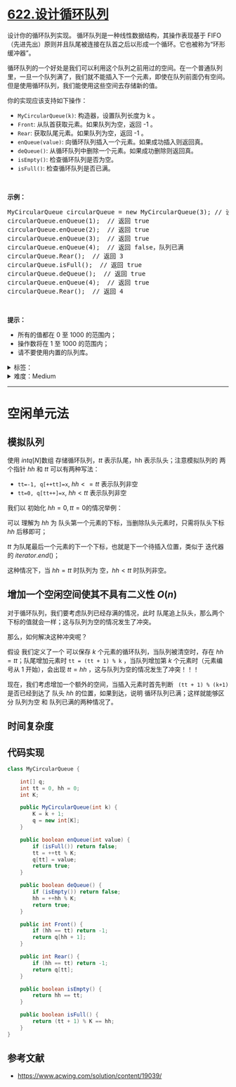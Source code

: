 # [622.设计循环队列](https://leetcode.cn/problems/design-circular-queue/)

<p>设计你的循环队列实现。 循环队列是一种线性数据结构，其操作表现基于 FIFO（先进先出）原则并且队尾被连接在队首之后以形成一个循环。它也被称为&ldquo;环形缓冲器&rdquo;。</p>

<p>循环队列的一个好处是我们可以利用这个队列之前用过的空间。在一个普通队列里，一旦一个队列满了，我们就不能插入下一个元素，即使在队列前面仍有空间。但是使用循环队列，我们能使用这些空间去存储新的值。</p>

<p>你的实现应该支持如下操作：</p>

<ul>
	<li><code>MyCircularQueue(k)</code>: 构造器，设置队列长度为 k 。</li>
	<li><code>Front</code>: 从队首获取元素。如果队列为空，返回 -1 。</li>
	<li><code>Rear</code>: 获取队尾元素。如果队列为空，返回 -1 。</li>
	<li><code>enQueue(value)</code>: 向循环队列插入一个元素。如果成功插入则返回真。</li>
	<li><code>deQueue()</code>: 从循环队列中删除一个元素。如果成功删除则返回真。</li>
	<li><code>isEmpty()</code>: 检查循环队列是否为空。</li>
	<li><code>isFull()</code>: 检查循环队列是否已满。</li>
</ul>

<p>&nbsp;</p>

<p><strong>示例：</strong></p>

<pre>MyCircularQueue circularQueue = new MyCircularQueue(3); // 设置长度为 3
circularQueue.enQueue(1); &nbsp;// 返回 true
circularQueue.enQueue(2); &nbsp;// 返回 true
circularQueue.enQueue(3); &nbsp;// 返回 true
circularQueue.enQueue(4); &nbsp;// 返回 false，队列已满
circularQueue.Rear(); &nbsp;// 返回 3
circularQueue.isFull(); &nbsp;// 返回 true
circularQueue.deQueue(); &nbsp;// 返回 true
circularQueue.enQueue(4); &nbsp;// 返回 true
circularQueue.Rear(); &nbsp;// 返回 4</pre>

<p>&nbsp;</p>

<p><strong>提示：</strong></p>

<ul>
	<li>所有的值都在 0&nbsp;至 1000 的范围内；</li>
	<li>操作数将在 1 至 1000 的范围内；</li>
	<li>请不要使用内置的队列库。</li>
</ul>

<details>
<summary>标签：</summary>
['设计', '队列', '数组', '链表']
</details>

<details>
<summary>难度：Medium</summary>
喜欢：325
</details>

---

# 空闲单元法

## 模拟队列

使用 $int q[N]$数组 存储循环队列，$tt$ 表示队尾，hh 表示队头；注意模拟队列的 两个指针 $hh$ 和 $tt$ 可以有两种写法：

- `tt=-1, q[++tt]=x`, $hh<=tt$ 表示队列非空
- `tt=0, q[tt++]=x`, $hh<tt$ 表示队列非空

我们以 初始化 $hh = 0, tt = 0$的情况举例：

可以 理解为 $hh$ 为 队头第一个元素的下标，当删除队头元素时，只需将队头下标 $hh$ 后移即可；

$tt$ 为队尾最后一个元素的下一个下标，也就是下一个待插入位置，类似于 迭代器的 $iterator.end()$；

这种情况下，当 $hh = tt$ 时队列为 空，$hh < tt$ 时队列非空。

## 增加一个空闲空间使其不具有二义性 $O(n)$

对于循环队列，我们要考虑队列已经存满的情况，此时 队尾追上队头，那么两个下标的值就会一样；这与队列为空的情况发生了冲突。

那么，如何解决这种冲突呢？

假设 我们定义了一个 可以保存 $k$ 个元素的循环队列，当队列被清空时，存在 $hh = tt$；队尾增加元素时 `tt = (tt + 1) % k` ，当队列增加第 $k$ 个元素时（元素编号从 $1$ 开始），会出现 $tt = hh$ ，这与队列为空的情况发生了冲突！！！

现在，我们考虑增加一个额外的空间，当插入元素时首先判断 ` (tt + 1) % (k+1)` 是否已经到达了 队头 $hh$ 的位置，如果到达，说明 循环队列已满；这样就能够区分 队列为空 和 队列已满的两种情况了。

## 时间复杂度

## 代码实现

```java []
class MyCircularQueue {

    int[] q;
    int tt = 0, hh = 0;
    int K;

    public MyCircularQueue(int k) {
        K = k + 1;
        q = new int[K];
    }

    public boolean enQueue(int value) {
        if (isFull()) return false;
        tt = ++tt % K;
        q[tt] = value;
        return true;
    }

    public boolean deQueue() {
        if (isEmpty()) return false;
        hh = ++hh % K;
        return true;
    }

    public int Front() {
        if (hh == tt) return -1;
        return q[hh + 1];
    }

    public int Rear() {
        if (hh == tt) return -1;
        return q[tt];
    }

    public boolean isEmpty() {
        return hh == tt;
    }

    public boolean isFull() {
        return (tt + 1) % K == hh;
    }
}
```

## 参考文献

- https://www.acwing.com/solution/content/19039/
